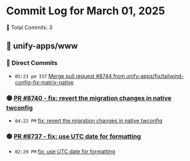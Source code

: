 # Commit Log for March 01, 2025

📝 Total Commits: 3

## 📁 unify-apps/www

### 🔨 Direct Commits

- `05:23 pm IST` [Merge pull request #8744 from unify-apps/fix/tailwind-config-fix-matrix-native](https://github.com/unify-apps/www/commit/a13e7b3810d0e40e68843d8b6028915eb1137296)

### 🟣 [PR #8740 - fix: revert the migration changes in native twconfig](https://github.com/unify-apps/www/pull/8740)

- `04:22 PM` [fix: revert the migration changes in native twconfig](https://github.com/unify-apps/www/commit/23614a943cfaeb62700230e502368ea3caf1af50)

### 🟢 [PR #8737 - fix: use UTC date for formatting](https://github.com/unify-apps/www/pull/8737)

- `02:29 PM` [fix: use UTC date for formatting](https://github.com/unify-apps/www/commit/f22db9bec49acda0de23c239e8a146882c8ab0d6)


